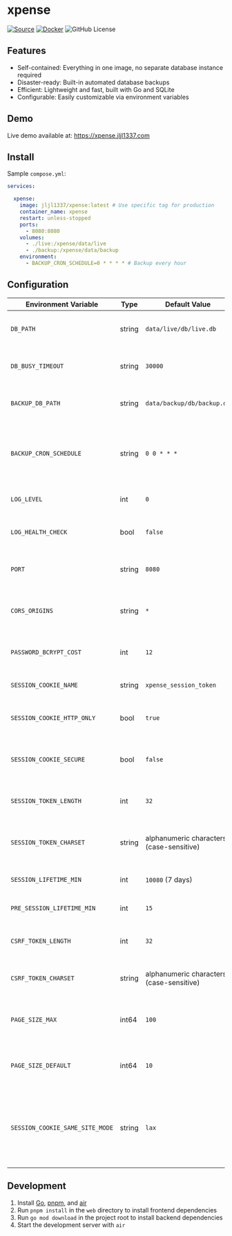 # xpense

[![Source](https://img.shields.io/badge/Source-GitHub-blue?logo=github)](https://github.com/jljl1337/xpense)
[![Docker](https://img.shields.io/docker/pulls/jljl1337/xpense?logo=docker&label=jljl1337%2Fxpense)](https://hub.docker.com/r/jljl1337/xpense)
![GitHub License](https://img.shields.io/github/license/jljl1337/xpense?label=License)

## Features

- Self-contained: Everything in one image, no separate database instance required
- Disaster-ready: Built-in automated database backups
- Efficient: Lightweight and fast, built with Go and SQLite
- Configurable: Easily customizable via environment variables

## Demo

Live demo available at: https://xpense.jljl1337.com

## Install

Sample `compose.yml`:

```yml
services:

  xpense:
    image: jljl1337/xpense:latest # Use specific tag for production
    container_name: xpense
    restart: unless-stopped
    ports:
      - 8080:8080
    volumes:
      - ./live:/xpense/data/live
      - ./backup:/xpense/data/backup
    environment:
      - BACKUP_CRON_SCHEDULE=0 * * * * # Backup every hour
```

## Configuration

| Environment Variable | Type | Default Value | Description |
|---------------------|------|---------------|-------------|
| `DB_PATH` | string | `data/live/db/live.db` | Path to the SQLite database file |
| `DB_BUSY_TIMEOUT` | string | `30000` | Database busy timeout in milliseconds |
| `BACKUP_DB_PATH` | string | `data/backup/db/backup.db` | Path to the backup database file |
| `BACKUP_CRON_SCHEDULE` | string | `0 0 * * *` | Cron schedule for database backups (daily at midnight) |
| `LOG_LEVEL` | int | `0` | Logging level for the application |
| `LOG_HEALTH_CHECK` | bool | `false` | Whether to log health check requests |
| `PORT` | string | `8080` | Port number for the HTTP server |
| `CORS_ORIGINS` | string | `*` | Allowed CORS origins (comma-separated) |
| `PASSWORD_BCRYPT_COST` | int | `12` | Bcrypt cost factor for password hashing |
| `SESSION_COOKIE_NAME` | string | `xpense_session_token` | Name of the session cookie |
| `SESSION_COOKIE_HTTP_ONLY` | bool | `true` | Whether the session cookie is HTTP-only |
| `SESSION_COOKIE_SECURE` | bool | `false` | Whether the session cookie requires HTTPS |
| `SESSION_TOKEN_LENGTH` | int | `32` | Length of generated session tokens |
| `SESSION_TOKEN_CHARSET` | string | alphanumeric characters (case-sensitive) | Character set for session token generation |
| `SESSION_LIFETIME_MIN` | int | `10080` (7 days) | Session lifetime in minutes |
| `PRE_SESSION_LIFETIME_MIN` | int | `15` | Pre-session lifetime in minutes |
| `CSRF_TOKEN_LENGTH` | int | `32` | Length of generated CSRF tokens |
| `CSRF_TOKEN_CHARSET` | string | alphanumeric characters (case-sensitive) | Character set for CSRF token generation |
| `PAGE_SIZE_MAX` | int64 | `100` | Maximum page size for paginated results |
| `PAGE_SIZE_DEFAULT` | int64 | `10` | Default page size for paginated results |
| `SESSION_COOKIE_SAME_SITE_MODE` | string | `lax` | SameSite mode for session cookie (`lax`, `strict`, or `none`), other values are treated as `none` |

## Development

1. Install [Go](https://golang.org/dl/), [pnpm](https://pnpm.io/installation), and [air](https://github.com/cosmtrek/air)
2. Run `pnpm install` in the `web` directory to install frontend dependencies
3. Run `go mod download` in the project root to install backend dependencies
4. Start the development server with `air`